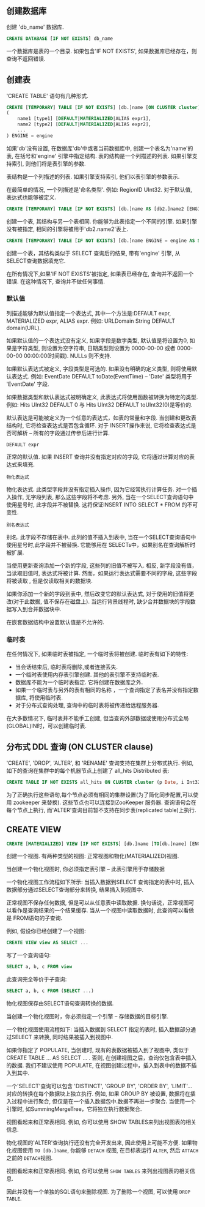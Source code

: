 ## 创建数据库

创建 'db_name' 数据库.

```sql
CREATE DATABASE [IF NOT EXISTS] db_name
```

一个数据库是表的一个目录. 如果包含'IF NOT EXISTS', 如果数据库已经存在，则查询不返回错误.

<a name="query_language-queries-create_table"></a>

## 创建表

'CREATE TABLE' 语句有几种形式.

```sql
CREATE [TEMPORARY] TABLE [IF NOT EXISTS] [db.]name [ON CLUSTER cluster]
(
    name1 [type1] [DEFAULT|MATERIALIZED|ALIAS expr1],
    name2 [type2] [DEFAULT|MATERIALIZED|ALIAS expr2],
    ...
) ENGINE = engine
```

如果'db'没有设置, 在数据库'db'中或者当前数据库中, 创建一个表名为'name'的表, 在括号和'engine' 引擎中指定结构. 表的结构是一个列描述的列表. 如果引擎支持索引, 则他们将是表引擎的参数.

表结构是一个列描述的列表. 如果引擎支持索引, 他们以表引擎的参数表示.

在最简单的情况, 一个列描述是'命名类型'. 例如: RegionID UInt32. 对于默认值, 表达式也能够被定义.

```sql
CREATE [TEMPORARY] TABLE [IF NOT EXISTS] [db.]name AS [db2.]name2 [ENGINE = engine]
```

创建一个表, 其结构与另一个表相同. 你能够为此表指定一个不同的引擎. 如果引擎没有被指定, 相同的引擎将被用于'db2.name2'表上.

```sql
CREATE [TEMPORARY] TABLE [IF NOT EXISTS] [db.]name ENGINE = engine AS SELECT ...
```

创建一个表，其结构类似于 SELECT 查询后的结果, 带有'engine' 引擎, 从 SELECT查询数据填充它.

在所有情况下,如果'IF NOT EXISTS'被指定, 如果表已经存在, 查询并不返回一个错误. 在这种情况下, 查询并不做任何事情.

### 默认值

列描述能够为默认值指定一个表达式, 其中一个方法是:DEFAULT expr, MATERIALIZED expr, ALIAS expr. 
例如: URLDomain String DEFAULT domain(URL).

如果默认值的一个表达式没有定义, 如果字段是数字类型, 默认值是将设置为0, 如果是字符类型, 则设置为空字符串, 日期类型则设置为 0000-00-00 或者 0000-00-00 00:00:00(时间戳). NULLs 则不支持.

如果默认表达式被定义, 字段类型是可选的. 如果没有明确的定义类型, 则将使用默认表达式. 例如: EventDate DEFAULT toDate(EventTime) – 'Date' 类型将用于 'EventDate' 字段.

如果数据类型和默认表达式被明确定义, 此表达式将使用函数被转换为特定的类型. 例如: Hits UInt32 DEFAULT 0 与 Hits UInt32 DEFAULT toUInt32(0)是等价的.

默认表达是可能被定义为一个任意的表达式，如表的常量和字段. 当创建和更改表结构时, 它将检查表达式是否包含循环. 对于 INSERT操作来说, 它将检查表达式是否可解析 – 所有的字段通过传参后进行计算.

`DEFAULT expr`

正常的默认值. 如果 INSERT 查询并没有指定对应的字段, 它将通过计算对应的表达式来填充.

`物化表达式`

物化表达式. 此类型字段并没有指定插入操作, 因为它经常执行计算任务. 对一个插入操作, 无字段列表, 那么这些字段将不考虑. 另外, 当在一个SELECT查询语句中使用星号时, 此字段并不被替换. 这将保证INSERT INTO SELECT * FROM 的不可变性.

`别名表达式`

别名. 此字段不存储在表中. 
此列的值不插入到表中, 当在一个SELECT查询语句中使用星号时,此字段并不被替换. 
它能够用在 SELECTs中，如果别名在查询解析时被扩展.

当使用更新查询添加一个新的字段, 这些列的旧值不被写入. 相反, 新字段没有值，当读取旧值时, 表达式将被计算. 然而，如果运行表达式需要不同的字段, 这些字段将被读取 , 但是仅读取相关的数据块.

如果你添加一个新的字段到表中, 然后改变它的默认表达式, 对于使用的旧值将更改(对于此数据, 值不保存在磁盘上). 当运行背景线程时, 缺少合并数据块的字段数据写入到合并数据块中.

在嵌套数据结构中设置默认值是不允许的.



### 临时表

在任何情况下, 如果临时表被指定, 一个临时表将被创建. 临时表有如下的特性:

- 当会话结束后, 临时表将删除,或者连接丢失.
- 一个临时表使用内存表引擎创建. 其他的表引擎不支持临时表.
- 数据库不能为一个临时表指定. 它将创建在数据库之外.
- 如果一个临时表与另外的表有相同的名称 ，一个查询指定了表名并没有指定数据库, 将使用临时表.
- 对于分布式查询处理, 查询中的临时表将被传递给远程服务器.

在大多数情况下, 临时表并不能手工创建, 但当查询外部数据或使用分布式全局(GLOBAL)IN时，可以创建临时表. 

分布式 DDL 查询 (ON CLUSTER clause)
----------------------------------------------

'CREATE', 'DROP', 'ALTER', 和 'RENAME' 查询支持在集群上分布式执行. 例如, 如下的查询在集群中的每个机器节点上创建了 all_hits Distributed 表:

```sql
CREATE TABLE IF NOT EXISTS all_hits ON CLUSTER cluster (p Date, i Int32) ENGINE = Distributed(cluster, default, hits)
```

为了正确执行这些语句,每个节点必须有相同的集群设置(为了简化同步配置,可以使用 zookeeper 来替换). 这些节点也可以连接到ZooKeeper 服务器.
查询语句会在每个节点上执行, 而'ALTER'查询目前暂不支持在同步表(replicated table)上执行.



## CREATE VIEW

```sql
CREATE [MATERIALIZED] VIEW [IF NOT EXISTS] [db.]name [TO[db.]name] [ENGINE = engine] [POPULATE] AS SELECT ...
```

创建一个视图. 有两种类型的视图: 正常视图和物化(MATERIALIZED)视图.

当创建一个物化视图时, 你必须指定表引擎 – 此表引擎用于存储数据

一个物化视图工作流程如下所示: 当插入数据到SELECT 查询指定的表中时, 插入数据部分通过SELECT查询部分来转换, 结果插入到视图中.

正常视图不保存任何数据, 但是可以从任意表中读取数据. 换句话说，正常视图可以看作是查询结果的一个结果缓存. 当从一个视图中读取数据时, 此查询可以看做是 FROM语句的子查询.

例如, 假设你已经创建了一个视图:

```sql
CREATE VIEW view AS SELECT ...
```

写了一个查询语句:

```sql
SELECT a, b, c FROM view
```
此查询完全等价于子查询:

```sql
SELECT a, b, c FROM (SELECT ...)
```

物化视图保存由SELECT语句查询转换的数据.

当创建一个物化视图时，你必须指定一个引擎 – 存储数据的目标引擎.

一个物化视图使用流程如下:  当插入数据到 SELECT 指定的表时, 插入数据部分通过SELECT 来转换, 同时结果被插入到视图中.


如果你指定了 POPULATE, 当创建时, 现有的表数据被插入到了视图中, 类似于  CREATE TABLE ... AS SELECT ... . 否则, 在创建视图之后，查询仅包含表中插入的数据. 我们不建议使用 POPULATE, 在视图创建过程中，插入到表中的数据不插入到其中.

一个'SELECT'查询可以包含 'DISTINCT', 'GROUP BY', 'ORDER BY', 'LIMIT'... 对应的转换在每个数据块上独立执行. 例如, 如果 GROUP BY 被设置, 数据将在插入过程中进行聚合, 但仅是在一个插入数据包中.数据不再进一步聚合. 当使用一个引擎时, 如SummingMergeTree，它将独立执行数据聚合.

视图看起来和正常表相同. 例如, 你可以使用 SHOW TABLES来列出视图表的相关信息.

物化视图的'ALTER'查询执行还没有完全开发出来, 因此使用上可能不方便. 如果物化视图使用 ``TO [db.]name``, 你能够 ``DETACH`` 视图, 在目标表运行 ``ALTER``, 然后 ``ATTACH`` 之前的 ``DETACH``视图.

视图看起来和正常表相同. 例如, 你可以使用 `SHOW TABLES` 来列出视图表的相关信息.

因此并没有一个单独的SQL语句来删除视图. 为了删除一个视图, 可以使用  `DROP TABLE`.

